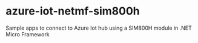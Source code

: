 # azure-iot-netmf-sim800h
Sample apps to connect to Azure Iot hub using a SIM800H module in .NET Micro Framework
